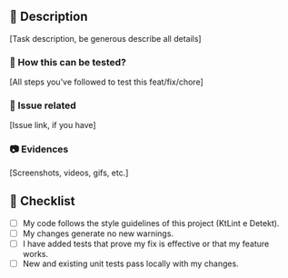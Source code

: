 ## :pencil: Description
[Task description, be generous describe all details]

### :feet: How this can be tested?
[All steps you've followed to test this feat/fix/chore]

### :construction: Issue related
[Issue link, if you have]

### :camera: Evidences
[Screenshots, videos, gifs, etc.]

## :rotating_light: Checklist
- [ ] My code follows the style guidelines of this project (KtLint e Detekt).
- [ ] My changes generate no new warnings.
- [ ] I have added tests that prove my fix is effective or that my feature works.
- [ ] New and existing unit tests pass locally with my changes.
